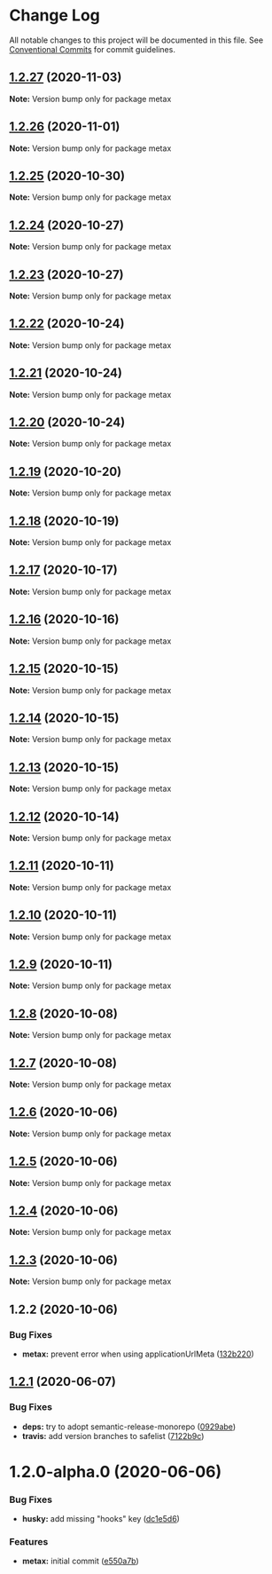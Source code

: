 # Change Log

All notable changes to this project will be documented in this file.
See [Conventional Commits](https://conventionalcommits.org) for commit guidelines.

## [1.2.27](https://github.com/muy/metax/compare/v1.2.26...v1.2.27) (2020-11-03)

**Note:** Version bump only for package metax





## [1.2.26](https://github.com/muy/metax/compare/v1.2.25...v1.2.26) (2020-11-01)

**Note:** Version bump only for package metax





## [1.2.25](https://github.com/muy/metax/compare/v1.2.24...v1.2.25) (2020-10-30)

**Note:** Version bump only for package metax





## [1.2.24](https://github.com/muy/metax/compare/v1.2.23...v1.2.24) (2020-10-27)

**Note:** Version bump only for package metax





## [1.2.23](https://github.com/muy/metax/compare/v1.2.22...v1.2.23) (2020-10-27)

**Note:** Version bump only for package metax





## [1.2.22](https://github.com/muy/metax/compare/v1.2.21...v1.2.22) (2020-10-24)

**Note:** Version bump only for package metax





## [1.2.21](https://github.com/muy/metax/compare/v1.2.20...v1.2.21) (2020-10-24)

**Note:** Version bump only for package metax





## [1.2.20](https://github.com/muy/metax/compare/v1.2.19...v1.2.20) (2020-10-24)

**Note:** Version bump only for package metax





## [1.2.19](https://github.com/muy/metax/compare/v1.2.18...v1.2.19) (2020-10-20)

**Note:** Version bump only for package metax





## [1.2.18](https://github.com/muy/metax/compare/v1.2.17...v1.2.18) (2020-10-19)

**Note:** Version bump only for package metax





## [1.2.17](https://github.com/muy/metax/compare/v1.2.16...v1.2.17) (2020-10-17)

**Note:** Version bump only for package metax





## [1.2.16](https://github.com/muy/metax/compare/v1.2.15...v1.2.16) (2020-10-16)

**Note:** Version bump only for package metax





## [1.2.15](https://github.com/muy/metax/compare/v1.2.14...v1.2.15) (2020-10-15)

**Note:** Version bump only for package metax





## [1.2.14](https://github.com/muy/metax/compare/v1.2.13...v1.2.14) (2020-10-15)

**Note:** Version bump only for package metax





## [1.2.13](https://github.com/muy/metax/compare/v1.2.12...v1.2.13) (2020-10-15)

**Note:** Version bump only for package metax





## [1.2.12](https://github.com/muy/metax/compare/v1.2.11...v1.2.12) (2020-10-14)

**Note:** Version bump only for package metax





## [1.2.11](https://github.com/muy/metax/compare/v1.2.10...v1.2.11) (2020-10-11)

**Note:** Version bump only for package metax





## [1.2.10](https://github.com/muy/metax/compare/v1.2.9...v1.2.10) (2020-10-11)

**Note:** Version bump only for package metax





## [1.2.9](https://github.com/muy/metax/compare/v1.2.8...v1.2.9) (2020-10-11)

**Note:** Version bump only for package metax





## [1.2.8](https://github.com/muy/metax/compare/v1.2.7...v1.2.8) (2020-10-08)

**Note:** Version bump only for package metax





## [1.2.7](https://github.com/muy/metax/compare/v1.2.6...v1.2.7) (2020-10-08)

**Note:** Version bump only for package metax





## [1.2.6](https://github.com/muy/metax/compare/v1.2.5...v1.2.6) (2020-10-06)

**Note:** Version bump only for package metax





## [1.2.5](https://github.com/muy/metax/compare/v1.2.4...v1.2.5) (2020-10-06)

**Note:** Version bump only for package metax





## [1.2.4](https://github.com/muy/metax/compare/v1.2.3...v1.2.4) (2020-10-06)

**Note:** Version bump only for package metax





## [1.2.3](https://github.com/muy/metax/compare/v1.2.2...v1.2.3) (2020-10-06)

**Note:** Version bump only for package metax





## 1.2.2 (2020-10-06)


### Bug Fixes

* **metax:** prevent error when using applicationUrlMeta ([132b220](https://github.com/muy/metax/commit/132b2203e45d83bc7a403cd3058bee204f3306ac))





## [1.2.1](https://github.com/muy/metax/compare/v1.3.0...v1.2.1) (2020-06-07)


### Bug Fixes

* **deps:** try to adopt semantic-release-monorepo ([0929abe](https://github.com/muy/metax/commit/0929abe876b3da3518e788e0b3c4e2b4383f5ac2))
* **travis:** add version branches to safelist ([7122b9c](https://github.com/muy/metax/commit/7122b9c69ac420dbeffca5a045e0d767d7b43816))





# 1.2.0-alpha.0 (2020-06-06)


### Bug Fixes

* **husky:** add missing "hooks" key ([dc1e5d6](https://github.com/muy/metax/commit/dc1e5d667438363f35b1fb821cb16689ab11967d))


### Features

* **metax:** initial commit ([e550a7b](https://github.com/muy/metax/commit/e550a7b12c5af1d822db79b9409f0dc07fbd697e))
